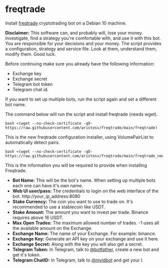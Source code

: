 # freqtrade

Install [freqtrade](https://github.com/freqtrade/freqtrade) cryptotrading bot on a Debian 10 machine.

**Disclaimer:** This software can, and probably will, lose your money. Investigate, find a strategy you're comfortable with, and use it with this bot. You are responsible for your decisions and your money. The script provides a configuration, strategy and service file. Look at them, understand them, modify them. Good luck.


Before continuing make sure you already have the following information:
- Exchange key
- Exchange secret
- Telegram bot token
- Telegram chat id.

If you want to set up multiple bots, run the script again and set a different bot name.

The command below will run the script and install freqtrade (needs wget).
```
bash <(wget --no-check-certificate -qO- https://raw.githubusercontent.com/aristosv/freqtrade/main/freqtrade)
```

This is the new freqtrade configuration installer, using VolumePairList to automatically detect pairs.
```
bash <(wget --no-check-certificate -qO- https://raw.githubusercontent.com/aristosv/freqtrade/main/freqtrade_new)
```


This is the information you will be required to provide when installing Freqtrade.


- **Bot Name:** This will be the bot's name. When setting up multiple bots each one can have it's own name.
- **Web UI user/pass:** The credentials to login on the web interface of the bot. http://your_ip_address:8080
- **Stake Currency:** The coin you want to use to trade on. It's recommended to use a stablecoin like USDT.
- **Stake Amount:** The amount you want to invest per trade. Binance requires above 16 USDT.
- **Max Open Trades:** The maximum allowed number of trades. -1 uses all the available amount on the Exchange.
- **Exchange Name:** The name of your Exchange. For example: binance.
- **Exchange Key:** Generate an API key on your exchange and use it here.
- **Exchange Secret:** Along with the key you will also get a secret.
- **Telegram Token:** In Telegram, talk to [@botfather](https://t.me/BotFather), create a new bot and get it's token.
- **Telegram ChatID:** In Telegram, talk to [@myidbot](https://t.me/myidbot) and get your I.

